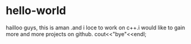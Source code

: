 # hello-world
hailloo guys,
this is aman .and i loce to work on c++.i would like to gain more and more projects on github.
cout<<"bye"<<endl;

